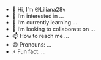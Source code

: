 - 👋 Hi, I’m @Liliana28v
- 👀 I’m interested in ...
- 🌱 I’m currently learning ...
- 💞️ I’m looking to collaborate on ...
- 📫 How to reach me ...
- 😄 Pronouns: ...
- ⚡ Fun fact: ...

<!---
Liliana28v/Liliana28v is a ✨ special ✨ repository because its `README.md` (this file) appears on your GitHub profile.
You can click the Preview link to take a look at your changes.
--->
